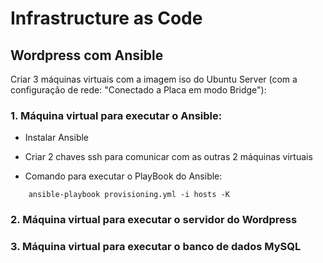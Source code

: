 # Infrastructure as Code

## Wordpress com Ansible

Criar 3 máquinas virtuais com a imagem iso do Ubuntu Server (com a configuração de rede: "Conectado a Placa em modo Bridge"):

### 1. Máquina virtual para executar o Ansible: 

* Instalar Ansible 

* Criar 2 chaves ssh para comunicar com as outras 2 máquinas virtuais

* Comando para executar o PlayBook do Ansible:

```
    ansible-playbook provisioning.yml -i hosts -K
```

### 2. Máquina virtual para executar o servidor do Wordpress

### 3. Máquina virtual para executar o banco de dados MySQL
